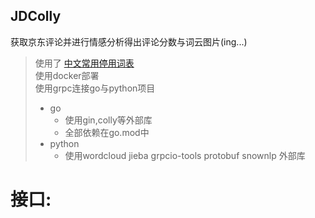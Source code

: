 ## JDColly

获取京东评论并进行情感分析得出评论分数与词云图片(ing...)


> 使用了 [中文常用停用词表](https://github.com/goto456/stopwords)  
> 使用docker部署   
> 使用grpc连接go与python项目     
> - go
>   - 使用gin,colly等外部库
>   - 全部依赖在go.mod中
> - python
>   - 使用wordcloud jieba grpcio-tools protobuf snownlp 外部库

# 接口:
    
